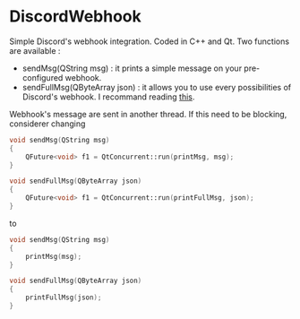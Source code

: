 # DiscordWebhook

Simple Discord's webhook integration.
Coded in C++ and Qt.
Two functions are available :
- sendMsg(QString msg) : it prints a simple message on your pre-configured webhook.
- sendFullMsg(QByteArray json) : it allows you to use every possibilities of Discord's webhook. I recommand reading [this](https://gist.github.com/Birdie0/78ee79402a4301b1faf412ab5f1cdcf9).

Webhook's message are sent in another thread. If this need to be blocking, considerer changing
```cpp
void sendMsg(QString msg)
{
    QFuture<void> f1 = QtConcurrent::run(printMsg, msg);
}

void sendFullMsg(QByteArray json)
{
    QFuture<void> f1 = QtConcurrent::run(printFullMsg, json);
}
```
to
```cpp
void sendMsg(QString msg)
{
    printMsg(msg);
}

void sendFullMsg(QByteArray json)
{
    printFullMsg(json);
}
```
